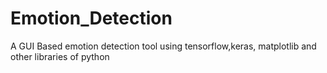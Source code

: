 # Emotion_Detection
A GUI Based emotion detection tool using tensorflow,keras, matplotlib and other libraries of python
